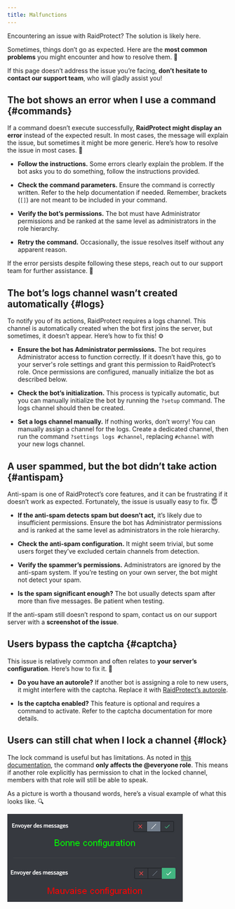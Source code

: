 ```yaml
---
title: Malfunctions
---
```


Encountering an issue with RaidProtect? The solution is likely here.

Sometimes, things don’t go as expected. Here are the **most common problems** you might encounter and how to resolve them. 🤗  

If this page doesn’t address the issue you’re facing, **don’t hesitate to contact our support team**, who will gladly assist you!

## The bot shows an error when I use a command {#commands}

If a command doesn’t execute successfully, **RaidProtect might display an error** instead of the expected result. In most cases, the message will explain the issue, but sometimes it might be more generic. Here’s how to resolve the issue in most cases. 🧐  

- **Follow the instructions.** Some errors clearly explain the problem. If the bot asks you to do something, follow the instructions provided.  

- **Check the command parameters.** Ensure the command is correctly written. Refer to the help documentation if needed. Remember, brackets (`[]`) are not meant to be included in your command.  

- **Verify the bot’s permissions.** The bot must have Administrator permissions and be ranked at the same level as administrators in the role hierarchy.  

- **Retry the command.** Occasionally, the issue resolves itself without any apparent reason.  

If the error persists despite following these steps, reach out to our support team for further assistance. 🤝  

## The bot’s logs channel wasn’t created automatically {#logs}

To notify you of its actions, RaidProtect requires a logs channel. This channel is automatically created when the bot first joins the server, but sometimes, it doesn’t appear. Here’s how to fix this! ⚙️  

- **Ensure the bot has Administrator permissions.** The bot requires Administrator access to function correctly. If it doesn’t have this, go to your server's role settings and grant this permission to RaidProtect’s role. Once permissions are configured, manually initialize the bot as described below.  

- **Check the bot’s initialization.** This process is typically automatic, but you can manually initialize the bot by running the `?setup` command. The logs channel should then be created.  

- **Set a logs channel manually.** If nothing works, don’t worry! You can manually assign a channel for the logs. Create a dedicated channel, then run the command `?settings logs #channel`, replacing `#channel` with your new logs channel.  

## A user spammed, but the bot didn’t take action {#antispam}

Anti-spam is one of RaidProtect’s core features, and it can be frustrating if it doesn’t work as expected. Fortunately, the issue is usually easy to fix. 😇  

- **If the anti-spam detects spam but doesn’t act,** it’s likely due to insufficient permissions. Ensure the bot has Administrator permissions and is ranked at the same level as administrators in the role hierarchy.  

- **Check the anti-spam configuration.** It might seem trivial, but some users forget they’ve excluded certain channels from detection.  

- **Verify the spammer’s permissions.** Administrators are ignored by the anti-spam system. If you’re testing on your own server, the bot might not detect your spam.  

- **Is the spam significant enough?** The bot usually detects spam after more than five messages. Be patient when testing.  

If the anti-spam still doesn’t respond to spam, contact us on our support server with a **screenshot of the issue**.  

## Users bypass the captcha {#captcha}

This issue is relatively common and often relates to **your server’s configuration**. Here’s how to fix it. 🏥  

- **Do you have an autorole?** If another bot is assigning a role to new users, it might interfere with the captcha. Replace it with [RaidProtect’s autorole](/features/captcha#autorole).  

- **Is the captcha enabled?** This feature is optional and requires a command to activate. Refer to the captcha documentation for more details.  

## Users can still chat when I lock a channel {#lock}

The lock command is useful but has limitations. As noted in [this documentation](/features/others#lock), the command **only affects the @everyone role**. This means if another role explicitly has permission to chat in the locked channel, members with that role will still be able to speak.  

As a picture is worth a thousand words, here’s a visual example of what this looks like. 🔍  

![Screenshot of channel lock configuration](./assets/lock-channel-messages-raidprotect.png)
